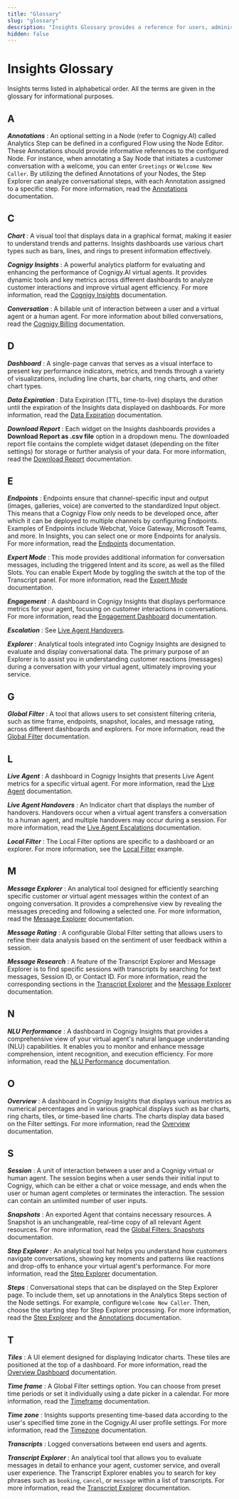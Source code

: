 ```yaml
---
title: "Glossary"
slug: "glossary"
description: "Insights Glossary provides a reference for users, administrators, and anyone involved in the operation or understanding of Insights software and practices."
hidden: false
---
```


# Insights Glossary

Insights terms listed in alphabetical order. All the terms are given in the glossary for informational purposes.

## A

_**Annotations**_
: An optional setting in a Node (refer to Cognigy.AI) called Analytics Step can be defined in a configured Flow using the Node Editor. These Annotations should provide informative references to the configured Node. For instance, when annotating a Say Node that initiates a customer conversation with a welcome, you can enter `Greetings` or `Welcome New Caller`. By utilizing the defined Annotations of your Nodes, the Step Explorer can analyze conversational steps, with each Annotation assigned to a specific step. For more information, read the [Annotations](explorers/step.md) documentation.

## C

_**Chart**_
: A visual tool that displays data in a graphical format, making it easier to understand trends and patterns. Insights dashboards use various chart types such as bars, lines, and rings to present information effectively.

_**Cognigy Insights**_
: A powerful analytics platform for evaluating and enhancing the performance of Cognigy.AI virtual agents. It provides dynamic tools and key metrics across different dashboards to analyze customer interactions and improve virtual agent efficiency. For more information, read the [Cognigy Insights](overview.md) documentation.

_**Conversation**_
: A billable unit of interaction between a user and a virtual agent or a human agent. For more information about billed conversations, read the [Cognigy Billing](../ai/administer/billing.md) documentation.

## D

_**Dashboard**_
: A single-page canvas that serves as a visual interface to present key performance indicators, metrics, and trends through a variety of visualizations, including line charts, bar charts, ring charts, and other chart types.

_**Data Expiration**_
: Data Expiration (TTL, time-to-live) displays the duration until the expiration of the Insights data displayed on dashboards. For more information, read the [Data Expiration](ttl.md) documentation.

_**Download Report**_
: Each widget on the Insights dashboards provides a **Download Report as .csv file** option in a dropdown menu. The downloaded report file contains the complete widget dataset (depending on the filter settings) for storage or further analysis of your data. For more information, read the [Download Report](download-reports.md) documentation.

## E

_**Endpoints**_
: Endpoints ensure that channel-specific input and output (images, galleries, voice) are converted to the standardized Input object. This means that a Cognigy Flow only needs to be developed once, after which it can be deployed to multiple channels by configuring Endpoints. Examples of Endpoints include Webchat, Voice Gateway, Microsoft Teams, and more. In Insights, you can select one or more Endpoints for analysis. For more information, read the [Endpoints](global-filters.md#endpoints) documentation.

_**Expert Mode**_
: This mode provides additional information for conversation messages, including the triggered Intent and its score, as well as the filled Slots. You can enable Expert Mode by toggling the switch at the top of the Transcript panel. For more information, read the [Expert Mode](explorers/transcript.md#expert-mode) documentation.

_**Engagement**_
: A dashboard in Cognigy Insights that displays performance metrics for your agent, focusing on customer interactions in conversations. For more information, read the [Engagement Dashboard](dashboards/engagement.md) documentation.

_**Escalation**_
: See [Live Agent Handovers](#L).

_**Explorer**_
: Analytical tools integrated into Cognigy Insights are designed to evaluate and display conversational data. The primary purpose of an Explorer is to assist you in understanding customer reactions (messages) during a conversation with your virtual agent, ultimately improving your service.

## G

_**Global Filter**_
: A tool that allows users to set consistent filtering criteria, such as time frame, endpoints, snapshot, locales, and message rating, across different dashboards and explorers. For more information, read the [Global Filter](global-filters.md) documentation.

## L

_**Live Agent**_
: A dashboard in Cognigy Insights that presents Live Agent metrics for a specific virtual agent. For more information, read the [Live Agent](dashboards/live-agent.md) documentation.

_**Live Agent Handovers**_
: An Indicator chart that displays the number of handovers. Handovers occur when a virtual agent transfers a conversation to a human agent, and multiple handovers may occur during a session. For more information, read the [Live Agent Escalations](dashboards/live-agent.md#live-agent-handovers) documentation.

_**Local Filter**_
: The Local Filter options are specific to a dashboard or an explorer. For more information, see the [Local Filter](explorers/message.md) example.

## M

_**Message Explorer**_
: An analytical tool designed for efficiently searching specific customer or virtual agent messages within the context of an ongoing conversation. It provides a comprehensive view by revealing the messages preceding and following a selected one. For more information, read the [Message Explorer](explorers/message.md) documentation.

_**Message Rating**_
: A configurable Global Filter setting that allows users to refine their data analysis based on the sentiment of user feedback within a session.

_**Message Research**_
: A feature of the Transcript Explorer and Message Explorer is to find specific sessions with transcripts by searching for text messages, Session ID, or Contact ID. For more information, read the corresponding sections in the [Transcript Explorer](explorers/transcript.md) and the [Message Explorer](explorers/message.md) documentation.

## N

_**NLU Performance**_
: A dashboard in Cognigy Insights that provides a comprehensive view of your virtual agent's natural language understanding (NLU) capabilities. It enables you to monitor and enhance message comprehension, intent recognition, and execution efficiency. For more information, read the [NLU Performance](dashboards/nlu-performance.md) documentation.

## O

_**Overview**_
: A dashboard in Cognigy Insights that displays various metrics as numerical percentages and in various graphical displays such as bar charts, ring charts, tiles, or time-based line charts. The charts display data based on the Filter settings. For more information, read the [Overview](dashboards/overview.md) documentation.

## S

_**Session**_
: A unit of interaction between a user and a Cognigy virtual or human agent. The session begins when a user sends their initial input to Cognigy, which can be either a chat or voice message, and ends when the user or human agent completes or terminates the interaction. The session can contain an unlimited number of user inputs.

_**Snapshots**_
: An exported Agent that contains necessary resources. A Snapshot is an unchangeable, real-time copy of all relevant Agent resources. For more information, read the [Global Filters: Snapshots](global-filters.md#snapshots) documentation.

_**Step Explorer**_
: An analytical tool hat helps you understand how customers navigate conversations, showing key moments and patterns like reactions and drop-offs to enhance your virtual agent's performance. For more information, read the [Step Explorer](explorers/step.md) documentation.

_**Steps**_
: Conversational steps that can be displayed on the Step Explorer page. To include them, set up annotations in the Analytics Steps section of the Node settings. For example, configure `Welcome New Caller`. Then, choose the starting step for Step Explorer processing. For more information, read the [Step Explorer](explorers/step.md) and the [Annotations](explorers/step.md#annotate-nodes) documentation.

## T

_**Tiles**_
: A UI element designed for displaying Indicator charts. These tiles are positioned at the top of a dashboard. For more information, read the [Overview Dashboard](dashboards/overview.md) documentation.

_**Time frame**_
: A Global Filter settings option. You can choose from preset time periods or set it individually using a date picker in a calendar. For more information, read the [Timeframe](global-filters.md#time-span) documentation.

_**Time zone**_
: Insights supports presenting time-based data according to the user's specified time zone in the Cognigy.AI user profile settings. For more information, read the [Timezone](time-zone.md) documentation.

_**Transcripts**_
: Logged conversations between end users and agents.

_**Transcript Explorer**_
: An analytical tool that allows you to evaluate messages in detail to enhance your agent, customer service, and overall user experience. The Transcript Explorer enables you to search for key phrases such as `booking`, `cancel`, or `message` within a list of transcripts. For more information, read the [Transcript Explorer](explorers/transcript.md) documentation.